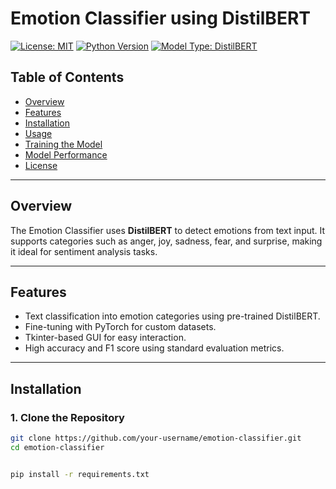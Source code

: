 # **Emotion Classifier using DistilBERT**

[![License: MIT](https://img.shields.io/badge/License-MIT-yellow.svg)](https://opensource.org/licenses/MIT)
[![Python Version](https://img.shields.io/badge/python-3.8-blue.svg)](https://www.python.org/downloads/release/python-380/)
[![Model Type: DistilBERT](https://img.shields.io/badge/Model-DistilBERT-green)](https://huggingface.co/distilbert-base-uncased)

## **Table of Contents**
- [Overview](#overview)
- [Features](#features)
- [Installation](#installation)
- [Usage](#usage)
- [Training the Model](#training-the-model)
- [Model Performance](#model-performance)
- [License](#license)

---

## **Overview**

The Emotion Classifier uses **DistilBERT** to detect emotions from text input. It supports categories such as anger, joy, sadness, fear, and surprise, making it ideal for sentiment analysis tasks.

---

## **Features**
- Text classification into emotion categories using pre-trained DistilBERT.
- Fine-tuning with PyTorch for custom datasets.
- Tkinter-based GUI for easy interaction.
- High accuracy and F1 score using standard evaluation metrics.

---

## **Installation**

### **1. Clone the Repository**
```bash
git clone https://github.com/your-username/emotion-classifier.git
cd emotion-classifier


pip install -r requirements.txt

